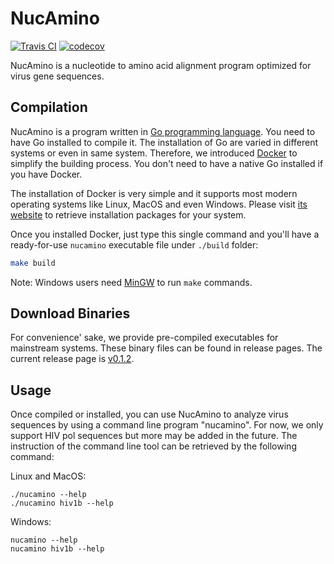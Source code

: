 NucAmino
========

[![Travis CI](https://api.travis-ci.org/hivdb/nucamino.svg?branch=master)](https://travis-ci.org/hivdb/nucamino)
[![codecov](https://codecov.io/gh/hivdb/nucamino/branch/master/graph/badge.svg)](https://codecov.io/gh/hivdb/nucamino)

NucAmino is a nucleotide to amino acid alignment program optimized for virus
gene sequences.


Compilation
-----------

NucAmino is a program written in [Go programming language][golang]. You need
to have Go installed to compile it. The installation of Go are varied in
different systems or even in same system. Therefore, we introduced
[Docker][docker] to simplify the building process. You don't need to have
a native Go installed if you have Docker.

The installation of Docker is very simple and it supports most modern
operating systems like Linux, MacOS and even Windows. Please visit
[its website][docker] to retrieve installation packages for your system.

Once you installed Docker, just type this single command and you'll have a
ready-for-use `nucamino` executable file under `./build` folder:

```bash
make build
```

Note: Windows users need [MinGW][mingw] to run `make` commands.

Download Binaries
-----------------

For convenience' sake, we provide pre-compiled executables for mainstream
systems. These binary files can be found in release pages. The current
release page is [v0.1.2][latest].

Usage
-----

Once compiled or installed, you can use NucAmino to analyze virus sequences
by using a command line program "nucamino". For now, we only support HIV
pol sequences but more may be added in the future. The instruction of the
command line tool can be retrieved by the following command:

Linux and MacOS:

```shell
./nucamino --help
./nucamino hiv1b --help
```

Windows:

```windows
nucamino --help
nucamino hiv1b --help
```

[golang]: https://golang.org/
[docker]: https://www.docker.com/
[mingw]: http://www.mingw.org/
[latest]: https://github.com/hivdb/NucAmino/releases/tag/v0.1.2
